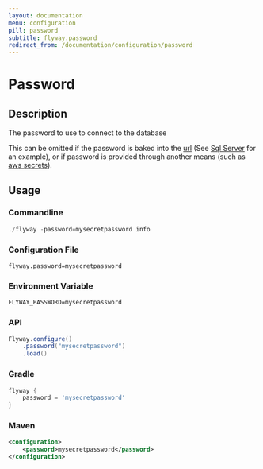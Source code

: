 ```yaml
---
layout: documentation
menu: configuration
pill: password
subtitle: flyway.password
redirect_from: /documentation/configuration/password
---
```


# Password

## Description
The password to use to connect to the database

This can be omitted if the password is baked into the [url](/documentation/configuration/parameters/url) (See [Sql Server](/documentation/database/sqlserver#windows-authentication) for an example), or if password is provided through another means (such as [aws secrets](/documentation/configuration/awsSecretsManager)).

## Usage

### Commandline
```powershell
./flyway -password=mysecretpassword info
```

### Configuration File
```properties
flyway.password=mysecretpassword
```

### Environment Variable
```properties
FLYWAY_PASSWORD=mysecretpassword
```

### API
```java
Flyway.configure()
    .password("mysecretpassword")
    .load()
```

### Gradle
```groovy
flyway {
    password = 'mysecretpassword'
}
```

### Maven
```xml
<configuration>
    <password>mysecretpassword</password>
</configuration>
```